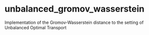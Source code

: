 # unbalanced_gromov_wasserstein
Implementation of the Gromov-Wasserstein distance to the setting of Unbalanced Optimal Transport
